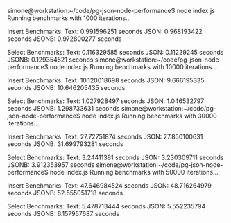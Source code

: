 simone@workstation:~/code/pg-json-node-performance$ node index.js 
Running benchmarks with 1000 iterations...

Insert Benchmarks:
Text: 0.991596251 seconds
JSON: 0.968193422 seconds
JSONB: 0.972800277 seconds

Select Benchmarks:
Text: 0.116329585 seconds
JSON: 0.11229245 seconds
JSONB: 0.129354521 seconds
simone@workstation:~/code/pg-json-node-performance$ node index.js 
Running benchmarks with 10000 iterations...

Insert Benchmarks:
Text: 10.120018698 seconds
JSON: 9.666195335 seconds
JSONB: 10.646205435 seconds

Select Benchmarks:
Text: 1.027928497 seconds
JSON: 1.046532797 seconds
JSONB: 1.298733631 seconds
simone@workstation:~/code/pg-json-node-performance$ node index.js 
Running benchmarks with 30000 iterations...

Insert Benchmarks:
Text: 27.72751874 seconds
JSON: 27.850100631 seconds
JSONB: 31.699793281 seconds

Select Benchmarks:
Text: 3.24411381 seconds
JSON: 3.230309711 seconds
JSONB: 3.912353957 seconds
simone@workstation:~/code/pg-json-node-performance$ node index.js 
Running benchmarks with 50000 iterations...

Insert Benchmarks:
Text: 47.646984524 seconds
JSON: 48.716264979 seconds
JSONB: 52.555051718 seconds

Select Benchmarks:
Text: 5.478713444 seconds
JSON: 5.552235794 seconds
JSONB: 6.157957687 seconds
